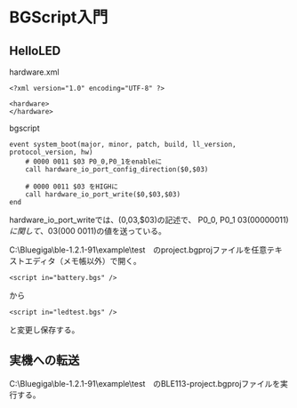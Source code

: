 # BGScript入門

## HelloLED

hardware.xml
```
<?xml version="1.0" encoding="UTF-8" ?>

<hardware>
</hardware>
```

bgscript
```
event system_boot(major, minor, patch, build, ll_version, protocol_version, hw)
    # 0000 0011 $03 P0_0,P0_1をenableに
    call hardware_io_port_config_direction($0,$03)
    
    # 0000 0011 $03 をHIGHに
    call hardware_io_port_write($0,$03,$03)
end
```

hardware_io_port_writeでは、($0,$03,$03)の記述で、
P0_0, P0_1 $03 (0000 0011)に関して、$03(000 0011)の値を送っている。

C:\Bluegiga\ble-1.2.1-91\example\test　のproject.bgprojファイルを任意テキストエディタ（メモ帳以外）で開く。

```
<script in="battery.bgs" />
```
から
```
<script in="ledtest.bgs" />
```
と変更し保存する。

## 実機への転送

C:\Bluegiga\ble-1.2.1-91\example\test　のBLE113-project.bgprojファイルを実行する。

[](bgscript003.png)